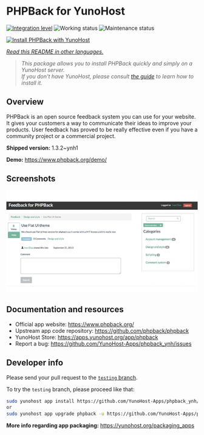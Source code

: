 <!--
N.B.: This README was automatically generated by <https://github.com/YunoHost/apps/tree/master/tools/readme_generator>
It shall NOT be edited by hand.
-->

# PHPBack for YunoHost

[![Integration level](https://dash.yunohost.org/integration/phpback.svg)](https://dash.yunohost.org/appci/app/phpback) ![Working status](https://ci-apps.yunohost.org/ci/badges/phpback.status.svg) ![Maintenance status](https://ci-apps.yunohost.org/ci/badges/phpback.maintain.svg)

[![Install PHPBack with YunoHost](https://install-app.yunohost.org/install-with-yunohost.svg)](https://install-app.yunohost.org/?app=phpback)

*[Read this README in other languages.](./ALL_README.md)*

> *This package allows you to install PHPBack quickly and simply on a YunoHost server.*  
> *If you don't have YunoHost, please consult [the guide](https://yunohost.org/install) to learn how to install it.*

## Overview

PHPBack is an open source feedback system you can use for your website. It gives your customers a way to communicate their ideas to improve your products. User feedback has proved to be really effective even if you have a community project or a commercial project. 

**Shipped version:** 1.3.2~ynh1

**Demo:** <https://www.phpback.org/demo/>

## Screenshots

![Screenshot of PHPBack](./doc/screenshots/slider-item-1.png)

## Documentation and resources

- Official app website: <https://www.phpback.org/>
- Upstream app code repository: <https://github.com/phpback/phpback>
- YunoHost Store: <https://apps.yunohost.org/app/phpback>
- Report a bug: <https://github.com/YunoHost-Apps/phpback_ynh/issues>

## Developer info

Please send your pull request to the [`testing` branch](https://github.com/YunoHost-Apps/phpback_ynh/tree/testing).

To try the `testing` branch, please proceed like that:

```bash
sudo yunohost app install https://github.com/YunoHost-Apps/phpback_ynh/tree/testing --debug
or
sudo yunohost app upgrade phpback -u https://github.com/YunoHost-Apps/phpback_ynh/tree/testing --debug
```

**More info regarding app packaging:** <https://yunohost.org/packaging_apps>
